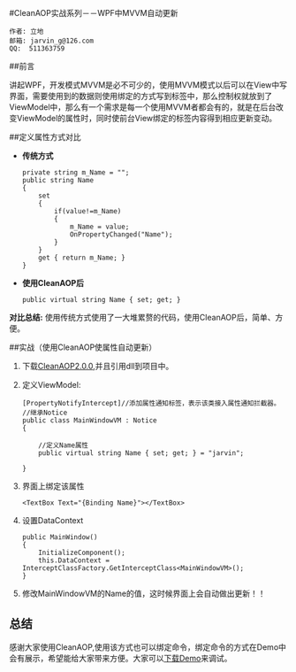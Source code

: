 #CleanAOP实战系列－－WPF中MVVM自动更新
	
	作者: 立地
	邮箱: jarvin_g@126.com
	QQ:  511363759

##前言

 讲起WPF，开发模式MVVM是必不可少的，使用MVVM模式以后可以在View中写界面，需要使用到的数据则使用绑定的方式写到标签中，那么控制权就放到了ViewModel中，那么有一个需求是每一个使用MVVM者都会有的，就是在后台改变ViewModel的属性时，同时使前台View绑定的标签内容得到相应更新变动。
 
##定义属性方式对比
 *  **传统方式**

		private string m_Name = "";
        public string Name
        {
            set
            { 
				if(value!=m_Name)
				{
                	m_Name = value; 
			    	OnPropertyChanged("Name"); 
			    }
			}
            get { return m_Name; }
        }

 *  **使用CleanAOP后**

		public virtual string Name { set; get; }

**对比总结:**
	使用传统方式使用了一大堆累赘的代码，使用CleanAOP后，简单、方便。
	
	
##实战（使用CleanAOP使属性自动更新）


 1. 下载[CleanAOP2.0.0](http://yun.baidu.com/s/1o65ZbHS),并且引用dll到项目中。
 2. 定义ViewModel:
 
 		[PropertyNotifyIntercept]//添加属性通知标签，表示该类接入属性通知拦截器。
    	//继承Notice
    	public class MainWindowVM : Notice
    	{
    	
        	//定义Name属性
        	public virtual string Name { set; get; } = "jarvin";

        }
 3. 界面上绑定该属性
 		
 		<TextBox Text="{Binding Name}"></TextBox>
 4. 设置DataContext
 		
 		public MainWindow()
        {
            InitializeComponent();
            this.DataContext = InterceptClassFactory.GetInterceptClass<MainWindowVM>();
        }

 5. 修改MainWindowVM的Name的值，这时候界面上会自动做出更新！！

 
## 总结

感谢大家使用CleanAOP,使用该方式也可以绑定命令，绑定命令的方式在Demo中会有展示，希望能给大家带来方便。大家可以[下载Demo](http://pan.baidu.com/s/1ntxTH5B)来调试。
